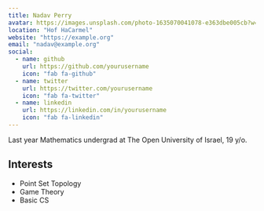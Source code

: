 ```yaml
---
title: Nadav Perry
avatar: https://images.unsplash.com/photo-1635070041078-e363dbe005cb?w=500&auto=format&fit=crop&q=60&ixlib=rb-4.0.3
location: "Hof HaCarmel"
website: "https://example.org"
email: "nadav@example.org"
social:
  - name: github
    url: https://github.com/yourusername
    icon: "fab fa-github"
  - name: twitter
    url: https://twitter.com/yourusername
    icon: "fab fa-twitter"
  - name: linkedin
    url: https://linkedin.com/in/yourusername
    icon: "fab fa-linkedin"
---
```


Last year Mathematics undergrad at The Open University of Israel, 19 y/o.

## Interests
* Point Set Topology
* Game Theory
* Basic CS